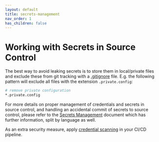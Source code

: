 ```yaml
---
layout: default
title: secrets-management
nav_order: 1
has_children: false
---
```


# Working with Secrets in Source Control

The best way to avoid leaking secrets is to store them in local/private files and exclude these from git tracking with a [.gitignore](https://git-scm.com/docs/gitignore) file.
E.g. the following pattern will exclude all files with the extension `.private.config`:

```bash
# remove private configuration
*.private.config
```

For more details on proper management of credentials and secrets in source control, and handling an accidental commit of secrets to source control, please refer to the [Secrets Management](../continuous-delivery/secrets-management/README.md) document which has further information, split by language as well.

As an extra security measure, apply [credential scanning](../continuous-integration/dev-sec-ops/secret-management/credential_scanning.md) in your CI/CD pipeline.
